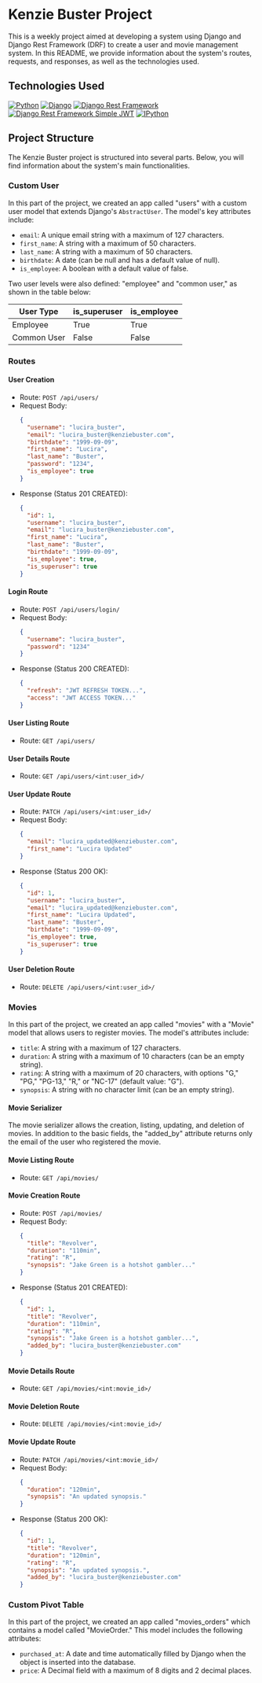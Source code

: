 # Kenzie Buster Project

This is a weekly project aimed at developing a system using Django and Django Rest Framework (DRF) to create a user and movie management system. In this README, we provide information about the system's routes, requests, and responses, as well as the technologies used.

## Technologies Used

[![Python](https://img.shields.io/badge/python-3.11.5-blue.svg)](https://www.python.org/)
[![Django](https://img.shields.io/badge/django-4.2.6-green.svg)](https://www.djangoproject.com/)
[![Django Rest Framework](https://img.shields.io/badge/djangorestframework-3.14.0-red.svg)](https://www.django-rest-framework.org/)
[![Django Rest Framework Simple JWT](https://img.shields.io/badge/djangorestframework--simplejwt-5.3.0-yellow.svg)](https://django-rest-framework-simplejwt.readthedocs.io/en/latest/)
[![IPython](https://img.shields.io/badge/ipython-8.16.1-blueviolet.svg)](https://ipython.org/)

## Project Structure

The Kenzie Buster project is structured into several parts. Below, you will find information about the system's main functionalities.

### Custom User

In this part of the project, we created an app called "users" with a custom user model that extends Django's `AbstractUser`. The model's key attributes include:

- `email`: A unique email string with a maximum of 127 characters.
- `first_name`: A string with a maximum of 50 characters.
- `last_name`: A string with a maximum of 50 characters.
- `birthdate`: A date (can be null and has a default value of null).
- `is_employee`: A boolean with a default value of false.

Two user levels were also defined: "employee" and "common user," as shown in the table below:

| User Type       | is_superuser | is_employee |
|-----------------|--------------|-------------|
| Employee        | True         | True        |
| Common User     | False        | False       |


### Routes

#### User Creation

- Route: `POST /api/users/`
- Request Body:
  ```json
  {
    "username": "lucira_buster",
    "email": "lucira_buster@kenziebuster.com",
    "birthdate": "1999-09-09",
    "first_name": "Lucira",
    "last_name": "Buster",
    "password": "1234",
    "is_employee": true
  }
  ```
- Response (Status 201 CREATED):
  ```json
  {
    "id": 1,
    "username": "lucira_buster",
    "email": "lucira_buster@kenziebuster.com",
    "first_name": "Lucira",
    "last_name": "Buster",
    "birthdate": "1999-09-09",
    "is_employee": true,
    "is_superuser": true
  }
  ```

#### Login Route

- Route: `POST /api/users/login/`
- Request Body:
  ```json
  {
    "username": "lucira_buster",
    "password": "1234"
  }
  ```
- Response (Status 200 CREATED):
  ```json
  {
    "refresh": "JWT REFRESH TOKEN...",
    "access": "JWT ACCESS TOKEN..."
  }
  ```

#### User Listing Route

- Route: `GET /api/users/`

#### User Details Route

- Route: `GET /api/users/<int:user_id>/`

#### User Update Route

- Route: `PATCH /api/users/<int:user_id>/`
- Request Body:
  ```json
  {
    "email": "lucira_updated@kenziebuster.com",
    "first_name": "Lucira Updated"
  }
  ```
- Response (Status 200 OK):
  ```json
  {
    "id": 1,
    "username": "lucira_buster",
    "email": "lucira_updated@kenziebuster.com",
    "first_name": "Lucira Updated",
    "last_name": "Buster",
    "birthdate": "1999-09-09",
    "is_employee": true,
    "is_superuser": true
  }
  ```

#### User Deletion Route

- Route: `DELETE /api/users/<int:user_id>/`

### Movies

In this part of the project, we created an app called "movies" with a "Movie" model that allows users to register movies. The model's attributes include:

- `title`: A string with a maximum of 127 characters.
- `duration`: A string with a maximum of 10 characters (can be an empty string).
- `rating`: A string with a maximum of 20 characters, with options "G," "PG," "PG-13," "R," or "NC-17" (default value: "G").
- `synopsis`: A string with no character limit (can be an empty string).

#### Movie Serializer

The movie serializer allows the creation, listing, updating, and deletion of movies. In addition to the basic fields, the "added_by" attribute returns only the email of the user who registered the movie.

#### Movie Listing Route

- Route: `GET /api/movies/`

#### Movie Creation Route

- Route: `POST /api/movies/`
- Request Body:
  ```json
  {
    "title": "Revolver",
    "duration": "110min",
    "rating": "R",
    "synopsis": "Jake Green is a hotshot gambler..."
  }
  ```
- Response (Status 201 CREATED):
  ```json
  {
    "id": 1,
    "title": "Revolver",
    "duration": "110min",
    "rating": "R",
    "synopsis": "Jake Green is a hotshot gambler...",
    "added_by": "lucira_buster@kenziebuster.com"
  }
  ```

#### Movie Details Route

- Route: `GET /api/movies/<int:movie_id>/`

#### Movie Deletion Route

- Route: `DELETE /api/movies/<int:movie_id>/`

#### Movie Update Route

- Route: `PATCH /api/movies/<int:movie_id>/`
- Request Body:
  ```json
  {
    "duration": "120min",
    "synopsis": "An updated synopsis."
  }
  ```
- Response (Status 200 OK):
  ```json
  {
    "id": 1,
    "title": "Revolver",
    "duration": "120min",
    "rating": "R",
    "synopsis": "An updated synopsis.",
    "added_by": "lucira_buster@kenziebuster.com"
  }
  ```

### Custom Pivot Table

In this part of the project, we created an app called "movies_orders" which contains a model called "MovieOrder." This model includes the following attributes:

- `purchased_at`: A date and time automatically filled by Django when the object is inserted into the database.
- `price`: A Decimal field with a maximum of 8 digits and 2 decimal places.

